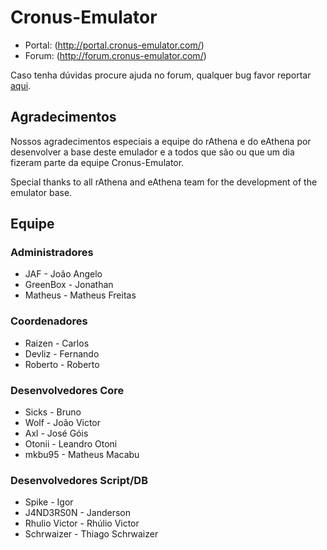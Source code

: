 Cronus-Emulator
===============

* Portal: (http://portal.cronus-emulator.com/)
* Forum: (http://forum.cronus-emulator.com/)

Caso tenha dúvidas procure ajuda no forum, qualquer bug favor reportar [aqui](https://github.com/Cronus-Emulator/Cronus/issues).


Agradecimentos
--------------
Nossos agradecimentos especiais a equipe do rAthena e do eAthena por desenvolver a base deste emulador e a todos que são ou que um dia fizeram parte da equipe Cronus-Emulator.

Special thanks to all rAthena and eAthena team for the development of the emulator base.


Equipe
------
### Administradores
- JAF			- João Angelo
- GreenBox		- Jonathan
- Matheus		- Matheus Freitas

### Coordenadores
- Raizen		- Carlos
- Devliz		- Fernando
- Roberto		- Roberto

### Desenvolvedores Core
- Sicks 		- Bruno
- Wolf			- João Victor
- Axl			- José Góis
- Otonii		- Leandro Otoni
- mkbu95		- Matheus Macabu

### Desenvolvedores Script/DB
- Spike			- Igor
- J4ND3RS0N		- Janderson
- Rhulio Victor - Rhúlio Victor
- Schrwaizer 	- Thiago Schrwaizer